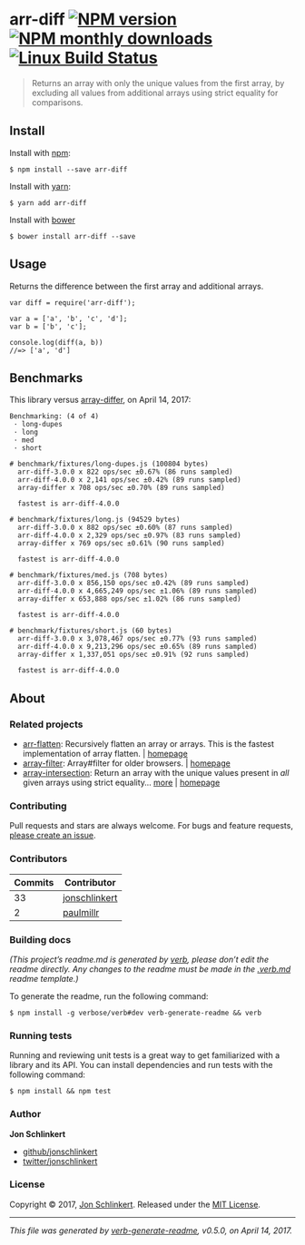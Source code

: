 arr-diff [![NPM version](https://img.shields.io/npm/v/arr-diff.svg?style=flat)](https://www.npmjs.com/package/arr-diff) [![NPM monthly downloads](https://img.shields.io/npm/dm/arr-diff.svg?style=flat)](https://npmjs.org/package/arr-diff) [![Linux Build Status](https://img.shields.io/travis/jonschlinkert/arr-diff.svg?style=flat&label=Travis)](https://travis-ci.org/jonschlinkert/arr-diff)
=====================================================================================================================================================================================================================================================================================================================================================================================================

> Returns an array with only the unique values from the first array, by excluding all values from additional arrays using strict equality for comparisons.

Install
-------

Install with [npm](https://www.npmjs.com/):

    $ npm install --save arr-diff

Install with [yarn](https://yarnpkg.com):

    $ yarn add arr-diff

Install with [bower](https://bower.io/)

    $ bower install arr-diff --save

Usage
-----

Returns the difference between the first array and additional arrays.

    var diff = require('arr-diff');

    var a = ['a', 'b', 'c', 'd'];
    var b = ['b', 'c'];

    console.log(diff(a, b))
    //=> ['a', 'd']

Benchmarks
----------

This library versus [array-differ](https://github.com/sindresorhus/array-differ), on April 14, 2017:

    Benchmarking: (4 of 4)
     · long-dupes
     · long
     · med
     · short

    # benchmark/fixtures/long-dupes.js (100804 bytes)
      arr-diff-3.0.0 x 822 ops/sec ±0.67% (86 runs sampled)
      arr-diff-4.0.0 x 2,141 ops/sec ±0.42% (89 runs sampled)
      array-differ x 708 ops/sec ±0.70% (89 runs sampled)

      fastest is arr-diff-4.0.0

    # benchmark/fixtures/long.js (94529 bytes)
      arr-diff-3.0.0 x 882 ops/sec ±0.60% (87 runs sampled)
      arr-diff-4.0.0 x 2,329 ops/sec ±0.97% (83 runs sampled)
      array-differ x 769 ops/sec ±0.61% (90 runs sampled)

      fastest is arr-diff-4.0.0

    # benchmark/fixtures/med.js (708 bytes)
      arr-diff-3.0.0 x 856,150 ops/sec ±0.42% (89 runs sampled)
      arr-diff-4.0.0 x 4,665,249 ops/sec ±1.06% (89 runs sampled)
      array-differ x 653,888 ops/sec ±1.02% (86 runs sampled)

      fastest is arr-diff-4.0.0

    # benchmark/fixtures/short.js (60 bytes)
      arr-diff-3.0.0 x 3,078,467 ops/sec ±0.77% (93 runs sampled)
      arr-diff-4.0.0 x 9,213,296 ops/sec ±0.65% (89 runs sampled)
      array-differ x 1,337,051 ops/sec ±0.91% (92 runs sampled)

      fastest is arr-diff-4.0.0

About
-----

### Related projects

-   [arr-flatten](https://www.npmjs.com/package/arr-flatten): Recursively flatten an array or arrays. This is the fastest implementation of array flatten. | [homepage](https://github.com/jonschlinkert/arr-flatten "Recursively flatten an array or arrays. This is the fastest implementation of array flatten.")
-   [array-filter](https://www.npmjs.com/package/array-filter): Array\#filter for older browsers. | [homepage](https://github.com/juliangruber/array-filter "Array#filter for older browsers.")
-   [array-intersection](https://www.npmjs.com/package/array-intersection): Return an array with the unique values present in *all* given arrays using strict equality… [more](https://github.com/jonschlinkert/array-intersection) | [homepage](https://github.com/jonschlinkert/array-intersection "Return an array with the unique values present in _all_ given arrays using strict equality for comparisons.")

### Contributing

Pull requests and stars are always welcome. For bugs and feature requests, [please create an issue](../../issues/new).

### Contributors

<table><thead><tr class="header"><th><strong>Commits</strong></th><th><strong>Contributor</strong></th></tr></thead><tbody><tr class="odd"><td>33</td><td><a href="https://github.com/jonschlinkert">jonschlinkert</a></td></tr><tr class="even"><td>2</td><td><a href="https://github.com/paulmillr">paulmillr</a></td></tr></tbody></table>

### Building docs

*(This project’s readme.md is generated by [verb](https://github.com/verbose/verb-generate-readme), please don’t edit the readme directly. Any changes to the readme must be made in the [.verb.md](.verb.md) readme template.)*

To generate the readme, run the following command:

    $ npm install -g verbose/verb#dev verb-generate-readme && verb

### Running tests

Running and reviewing unit tests is a great way to get familiarized with a library and its API. You can install dependencies and run tests with the following command:

    $ npm install && npm test

### Author

**Jon Schlinkert**

-   [github/jonschlinkert](https://github.com/jonschlinkert)
-   [twitter/jonschlinkert](https://twitter.com/jonschlinkert)

### License

Copyright © 2017, [Jon Schlinkert](https://github.com/jonschlinkert). Released under the [MIT License](LICENSE).

------------------------------------------------------------------------

*This file was generated by [verb-generate-readme](https://github.com/verbose/verb-generate-readme), v0.5.0, on April 14, 2017.*

